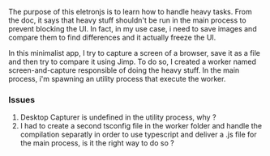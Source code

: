 The purpose of this eletronjs is to learn how to handle heavy tasks.
From the doc, it says that heavy stuff shouldn't be run in the main process to prevent blocking the UI.
In fact, in my use case, i need to save images and compare them to find differences and it actually freeze the UI.

In this minimalist app, I try to capture a screen of a browser, save it as a file and then try to compare it using Jimp.
To do so, I created a worker named screen-and-capture responsible of doing the heavy stuff. In the main process, i'm spawning an utility process that execute the worker.

### Issues
1. Desktop Capturer is undefined in the utility process, why ?
2. I had to create a second tsconfig file in the worker folder and handle the compilation separatly in order to use typescript and deliver a .js file for the main process, is it the right way to do so ?
